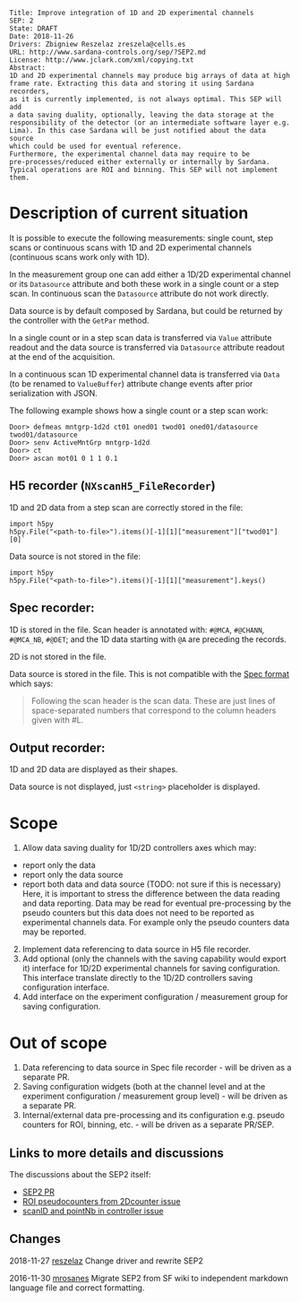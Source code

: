 	Title: Improve integration of 1D and 2D experimental channels
	SEP: 2
	State: DRAFT
	Date: 2018-11-26
	Drivers: Zbigniew Reszelaz zreszela@cells.es
	URL: http://www.sardana-controls.org/sep/?SEP2.md
	License: http://www.jclark.com/xml/copying.txt
	Abstract:
	1D and 2D experimental channels may produce big arrays of data at high
	frame rate. Extracting this data and storing it using Sardana recorders, 
	as it is currently implemented, is not always optimal. This SEP will add
	a data saving duality, optionally, leaving the data storage at the
	responsibility of the detector (or an intermediate software layer e.g. 
	Lima). In this case Sardana will be just notified about the data source
	which could be used for eventual reference.
	Furthermore, the experimental channel data may require to be 
	pre-processes/reduced either externally or internally by Sardana. 
	Typical operations are ROI and binning. This SEP will not implement them.


# Description of current situation

It is possible to execute the following measurements: single count, 
step scans or continuous scans with 1D and 2D experimental channels 
(continuous scans work only with 1D).

In the measurement group one can add either a 1D/2D experimental channel 
or its ``Datasource`` attribute and both these work in a single count or a 
step scan. In continuous scan the ``Datasource`` attribute do not work
directly. 

Data source is by default composed by Sardana, but could be returned by
the controller with the ``GetPar`` method.

In a single count or in a step scan data is transferred via ``Value`` 
attribute readout and the data source is transferred via ``Datasource`` 
attribute readout at the end of the acquisition.

In a continuous scan 1D experimental channel data is transferred via `Data` 
(to be renamed to `ValueBuffer`) attribute change events after prior
serialization with JSON.

The following example shows how a single count or a step scan work:

```
Door> defmeas mntgrp-1d2d ct01 oned01 twod01 oned01/datasource twod01/datasource
Door> senv ActiveMntGrp mntgrp-1d2d
Door> ct
Door> ascan mot01 0 1 1 0.1
```


## H5 recorder (`NXscanH5_FileRecorder`)

1D and 2D data from a step scan are correctly stored in the file:

```
import h5py
h5py.File("<path-to-file>").items()[-1][1]["measurement"]["twod01"][0]`
```

Data source is not stored in the file:

```
import h5py
h5py.File("<path-to-file>").items()[-1][1]["measurement"].keys()
```

## Spec recorder:

1D is stored in the file. Scan header is annotated with: `#@MCA`, `#@CHANN`,
`#@MCA_NB`, `#@DET`; and the 1D data starting with `@A` are preceding the 
records.

2D is not stored in the file.

Data source is stored in the file. This is not compatible
with the [Spec format](https://certif.com/spec_manual/user_1_4_1.html)
which says:

> Following the scan header is the scan data. These are just lines of
space-separated numbers that correspond to the column headers given with #L.


## Output recorder:

1D and 2D data are displayed as their shapes.

Data source is not displayed, just `<string>` placeholder is displayed.


# Scope

1. Allow data saving duality for 1D/2D controllers axes which may:
  * report only the data
  * report only the data source
  * report both data and data source (TODO: not sure if this is necessary)
Here, it is important to stress the difference between the data reading and data
reporting. Data may be read for eventual pre-processing by the pseudo counters
but this data does not need to be reported as experimental channels data.
For example only the pseudo counters data may be reported.
2. Implement data referencing to data source in H5 file recorder.
3. Add optional (only the channels with the saving capability would export it)
interface for 1D/2D experimental channels for saving configuration.
This interface translate directly to the 1D/2D controllers saving configuration
interface.
4. Add interface on the experiment configuration / measurement group for saving
configuration.

# Out of scope

1. Data referencing to data source in Spec file recorder - will be driven 
as a separate PR.
2. Saving configuration widgets (both at the channel level and at the 
experiment configuration / measurement group level) - will be driven as a 
separate PR.
3. Internal/external data pre-processing and its configuration e.g. pseudo 
counters for ROI, binning, etc. - will be driven as a separate PR/SEP.


Links to more details and discussions
-------------------------------------

The discussions about the SEP2 itself:
* [SEP2 PR](https://github.com/sardana-org/sardana/pull/775)
* [ROI pseudocounters from 2Dcounter issue](https://github.com/sardana-org/sardana/issues/982)
* [scanID and pointNb in controller issue](https://github.com/sardana-org/sardana/issues/979)


Changes
-------

2018-11-27
[reszelaz](https://github.com/reszelaz) Change driver and rewrite SEP2

2016-11-30
[mrosanes](https://github.com/sagiss) Migrate SEP2 from SF wiki to independent markdown language file and correct formatting.
